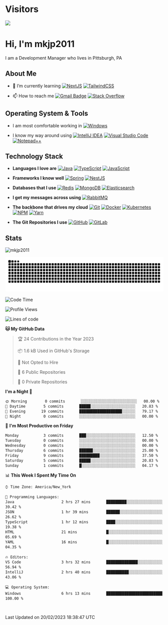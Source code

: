 # Visitors

[![](https://el-psy-congroo-counter.glitch.me/count.svg)](https://glitch.com/~el-psy-congroo-counter)

# Hi, I'm mkjp2011

I am a Development Manager who lives in Pittsburgh, PA

## About Me

- 🌱 I’m currently learning [![NextJS](https://img.shields.io/badge/Next-black??style=flat-square&logo=next.js&logoColor=white)](https://www.elastic.co/) [![TailwindCSS](https://img.shields.io/badge/tailwindcss-%2338B2AC.svg?style=flat-square&logo=tailwind-css&logoColor=white)]()

- 📫 How to reach me [![Gmail Badge](https://img.shields.io/badge/-gmail-c14438?style=flat-square&logo=Gmail&logoColor=ffffff)](mailto:mkjp2011@gmail.com) [![Stack Overflow](https://img.shields.io/badge/-Stackoverflow-FE7A16?style=?style=flat-square&logo=stack-overflow&logoColor=white)]()

## Operating System & Tools

* I am most comfortable working in [![Windows](https://img.shields.io/badge/Windows-0078D6?style=flat-square&logo=windows&logoColor=white)](https://www.microsoft.com/en-us/windows/windows-11)

* I know my way around using [![IntelliJ IDEA](https://img.shields.io/badge/IDE-IntelliJIDEA-000000.svg?style=flat-square&logo=intellij-idea&logoColor=white)](https://www.jetbrains.com/idea/)
[![Visual Studio Code](https://img.shields.io/badge/IDE-Visual%20Studio%20Code-0078d7.svg?style=flat-square&logo=visual-studio-code&logoColor=white)](https://code.visualstudio.com/)
[![Notepad++](https://img.shields.io/badge/Notepad++-90E59A.svg?style=flat-square&logo=notepad%2b%2b&logoColor=black)](https://notepad-plus-plus.org/downloads/)

## Technology Stack

* **Languages I love are** [![Java](https://img.shields.io/badge/Java-%23ED8B00.svg?style=flat-square&logo=java&logoColor=white)](https://www.python.org/)
[![TypeScript](https://img.shields.io/badge/-typescript-%23007ACC.svg?style=flat-square&logo=typescript&logoColor=white)](https://www.typescriptlang.org/)
[![JavaScript](https://img.shields.io/badge/-JavaScript-%23F7DF1C?style=flat-square&logo=javascript&logoColor=000000&labelColor=%23F7DF1C&color=%23FFCE5A)](https://www.javascript.com/)

* **Frameworks I know well** [![Spring](https://img.shields.io/badge/-spring-%236DB33F.svg?style=flat-square&logo=spring&logoColor=white)](https://spring.io/)
[![NestJS](https://img.shields.io/badge/-nestjs-%23E0234E.svg?style=flat-square&logo=nestjs&logoColor=white)](https://nestjs.com/)

* **Databases that I use** [![Redis](https://img.shields.io/badge/-Redis-DC382D?style=flat-square&logo=Redis&logoColor=ffffff)](https://redis.io/)
[![MongoDB](https://img.shields.io/badge/-MongoDB-47A248?style=flat-square&logo=MongoDB&logoColor=ffffff)](https://www.mongodb.com/)
[![Elasticsearch](https://img.shields.io/badge/-Elasticsearch-005571?style=flat-square&logo=Elasticsearch&logoColor=ffffff)](https://www.elastic.co/)

* **I get my messages across using** [![RabbitMQ](https://img.shields.io/badge/-RabbitMQ-FF6600?style=flat-square&logo=RabbitMQ&logoColor=ffffff)](https://www.rabbitmq.com/)

* **The backbone that drives my cloud** [![Git](https://img.shields.io/badge/-Git-%23F05032?style=flat-square&logo=git&logoColor=%23ffffff)](https://git-scm.com/)
[![Docker](https://img.shields.io/badge/-Docker-2496ED?style=flat-square&logo=docker&logoColor=ffffff)](https://www.docker.com/)
[![Kubernetes](https://img.shields.io/badge/-Kubernetes-326CE5?style=flat-square&logo=Kubernetes&logoColor=ffffff)](https://kubernetes.io/) 
[![NPM](https://img.shields.io/badge/NPM-%23CB3837.svg?style=flat-square&logo=npm&logoColor=white)](https://www.npmjs.com/)
[![Yarn](https://img.shields.io/badge/yarn-%232C8EBB.svg?style=flat-square&logo=yarn&logoColor=white)](https://yarnpkg.com/)

* **The Git Repositories I use** [![GitHub](https://img.shields.io/badge/github-%23121011.svg?style=flat-square&logo=github&logoColor=white)](https://github.com/)
[![GitLab](https://img.shields.io/badge/gitlab-%23181717.svg?style=flat-square&logo=gitlab&logoColor=white)](https://about.gitlab.com/)

## Stats

<p><img src="https://github-readme-stats.vercel.app/api?username=mkjp2011&show_icons=true&theme=dracula" alt="mkjp2011" /></p>

![snake gif](https://github.com/mkjp2011/mkjp2011/blob/542c402303ab0ccc75e28f4214b6a2f03a7880a9/github-contribution-grid-snake-dark.svg)

<!--START_SECTION:waka-->
![Code Time](http://img.shields.io/badge/Code%20Time-12%20hrs%2038%20mins-blue)

![Profile Views](http://img.shields.io/badge/Profile%20Views-162-blue)

![Lines of code](https://img.shields.io/badge/From%20Hello%20World%20I%27ve%20Written-0%20lines%20of%20code-blue)

**🐱 My GitHub Data** 

> 🏆 24 Contributions in the Year 2023
 > 
> 📦 1.6 kB Used in GitHub's Storage 
 > 
> 🚫 Not Opted to Hire
 > 
> 📜 6 Public Repositories 
 > 
> 🔑 0 Private Repositories  
 > 
**I'm a Night 🦉** 

```text
🌞 Morning        0 commits       ░░░░░░░░░░░░░░░░░░░░░░░░░   00.00 % 
🌆 Daytime        5 commits       █████░░░░░░░░░░░░░░░░░░░░   20.83 % 
🌃 Evening       19 commits       ███████████████████░░░░░░   79.17 % 
🌙 Night          0 commits       ░░░░░░░░░░░░░░░░░░░░░░░░░   00.00 % 

```
📅 **I'm Most Productive on Friday** 

```text
Monday           3 commits       ███░░░░░░░░░░░░░░░░░░░░░░   12.50 % 
Tuesday          0 commits       ░░░░░░░░░░░░░░░░░░░░░░░░░   00.00 % 
Wednesday        0 commits       ░░░░░░░░░░░░░░░░░░░░░░░░░   00.00 % 
Thursday         6 commits       ██████░░░░░░░░░░░░░░░░░░░   25.00 % 
Friday           9 commits       █████████░░░░░░░░░░░░░░░░   37.50 % 
Saturday         5 commits       █████░░░░░░░░░░░░░░░░░░░░   20.83 % 
Sunday           1 commits       █░░░░░░░░░░░░░░░░░░░░░░░░   04.17 % 

```


📊 **This Week I Spent My Time On** 

```text
⌚︎ Time Zone: America/New_York

💬 Programming Languages: 
Java                     2 hrs 27 mins       █████████░░░░░░░░░░░░░░░░   39.42 % 
JSON                     1 hr 39 mins        ██████░░░░░░░░░░░░░░░░░░░   26.62 % 
TypeScript               1 hr 12 mins        ████░░░░░░░░░░░░░░░░░░░░░   19.38 % 
HTML                     21 mins             █░░░░░░░░░░░░░░░░░░░░░░░░   05.69 % 
YAML                     16 mins             █░░░░░░░░░░░░░░░░░░░░░░░░   04.35 % 

🔥 Editors: 
VS Code                  3 hrs 32 mins       ██████████████░░░░░░░░░░░   56.94 % 
IntelliJ                 2 hrs 40 mins       ██████████░░░░░░░░░░░░░░░   43.06 % 

💻 Operating System: 
Windows                  6 hrs 13 mins       █████████████████████████   100.00 % 

```

```text


```



 Last Updated on 20/02/2023 18:38:47 UTC
<!--END_SECTION:waka-->